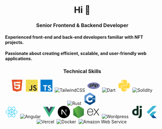 <h1 align="center">Hi 👋</h1>

<h3 align="center">Senior Frontend & Backend Developer</h3>

#### Experienced front-end and back-end developers familiar with NFT projects.
#### Passionate about creating efficient, scalable, and user-friendly web applications.

<h3 align="center">Technical Skills</h3>
<div align="center">
<img src="https://raw.githubusercontent.com/devicons/devicon/master/icons/html5/html5-original.svg" alt="html5" width="40" height="40"/>&nbsp;
<img src="https://raw.githubusercontent.com/devicons/devicon/master/icons/javascript/javascript-original.svg" alt="Javascript" width="40" height="40"/>&nbsp;
<img src="https://raw.githubusercontent.com/devicons/devicon/master/icons/typescript/typescript-original.svg" alt="Typescript" width="40" height="40"/>&nbsp;
<img src="https://cdn.jsdelivr.net/gh/devicons/devicon@latest/icons/tailwindcss/tailwindcss-original.svg" alt="TailwindCSS" width="40" height="40"/>&nbsp;
<img src="https://raw.githubusercontent.com/devicons/devicon/master/icons/php/php-original.svg" alt="PHP" width="40" height="40"/>&nbsp;
<img src="https://cdn.jsdelivr.net/gh/devicons/devicon@latest/icons/dart/dart-original.svg" alt="Dart" width="40" height="40"/>&nbsp;
<img src="https://raw.githubusercontent.com/devicons/devicon/master/icons/python/python-plain.svg" alt="Python" width="40" height="40"/>&nbsp;
<img src="https://cdn.jsdelivr.net/gh/devicons/devicon@latest/icons/solidity/solidity-original.svg" alt="Solidity" width="40" height="40"/>&nbsp;
<img src="https://cdn.jsdelivr.net/gh/devicons/devicon@latest/icons/rust/rust-line.svg" alt="Rust" width="40" height="40"/>&nbsp;
<img src="https://raw.githubusercontent.com/devicons/devicon/master/icons/cplusplus/cplusplus-original.svg" alt="C++" width="40" height="40"/>&nbsp;
</div>
<div align="center">
<img src="https://raw.githubusercontent.com/devicons/devicon/master/icons/react/react-original.svg" alt="React" width="40" height="40"/>&nbsp;
<img src="https://cdn.jsdelivr.net/gh/devicons/devicon@latest/icons/angular/angular-original.svg" alt="Angular" width="40" height="40"/>&nbsp;
<img src="https://raw.githubusercontent.com/devicons/devicon/master/icons/vuejs/vuejs-original.svg" alt="Vue.js" width="40" height="40"/>&nbsp;
<img src="https://raw.githubusercontent.com/devicons/devicon/master/icons/nextjs/nextjs-original.svg" alt="Next.js" width="40" height="40"/>&nbsp;
<img src="https://raw.githubusercontent.com/devicons/devicon/master/icons/nodejs/nodejs-original.svg" alt="Node.js" width="40" height="40"/>&nbsp;
<img src="https://raw.githubusercontent.com/devicons/devicon/master/icons/express/express-original.svg" alt="Express.js" width="40" height="40"/>&nbsp;
<img src="https://cdn.jsdelivr.net/gh/devicons/devicon@latest/icons/wordpress/wordpress-plain.svg" alt="Wordpress" width="40" height="40"/>&nbsp;
<img src="https://raw.githubusercontent.com/devicons/devicon/master/icons/django/django-plain.svg" alt="Django" width="40" height="40"/>&nbsp;
<img src="https://raw.githubusercontent.com/devicons/devicon/master/icons/flutter/flutter-original.svg" alt="Flutter" width="40" height="40"/>&nbsp;
</div>
<div align="center">
<img src="https://cdn.jsdelivr.net/gh/devicons/devicon@latest/icons/vercel/vercel-line-wordmark.svg" alt="Vercel" width="40" height="40"/>&nbsp;
<img src="https://cdn.jsdelivr.net/gh/devicons/devicon@latest/icons/docker/docker-original-wordmark.svg" alt="Docker" width="40" height="40"/>&nbsp;
<img src="https://cdn.jsdelivr.net/gh/devicons/devicon@latest/icons/amazonwebservices/amazonwebservices-plain-wordmark.svg" alt="Amazon Web Service" width="40" height="40"/>&nbsp;
</div>
